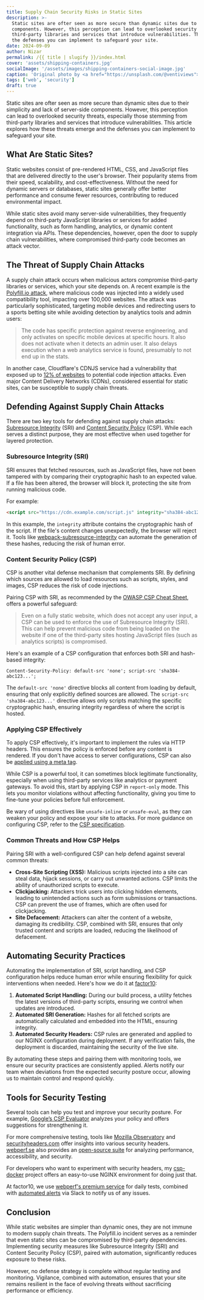 ```yaml
---
title: Supply Chain Security Risks in Static Sites
description: >-
  Static sites are ofter seen as more secure than dynamic sites due to their simplicity and lack of server-side
  components. However, this perception can lead to overlooked security threats, especially those stemming from
  third-party libraries and services that introduce vulnerabilities. This article explores how these threats emerge and
  the defenses you can implement to safeguard your site.
date: 2024-09-09
author: Nizar
permalink: /{{ title | slugify }}/index.html
cover: 'assets/shipping-containers.jpg'
socialImage: '/assets/images/shipping-containers-social-image.jpg'
caption: 'Original photo by <a href="https://unsplash.com/@ventiviews">Venti Views</a> on <a href="https://unsplash.com/photos/aerial-view-of-city-buildings-during-daytime-6p0JBES_65E">Unsplash</a>'
tags: ['web', 'security']
draft: true
---
```


Static sites are ofter seen as more secure than dynamic sites due to their simplicity and lack of server-side
components. However, this perception can lead to overlooked security threats, especially those stemming from third-party
libraries and services that introduce vulnerabilities. This article explores how these threats emerge and the defenses
you can implement to safeguard your site.

## What Are Static Sites?

Static websites consist of pre-rendered HTML, CSS, and JavaScript files that are delivered directly to the user's
browser. Their popularity stems from their speed, scalability, and cost-effectiveness. Without the need for dynamic
servers or databases, static sites generally offer better performance and consume fewer resources, contributing to
reduced environmental impact.

While static sites avoid many server-side vulnerabilities, they frequently depend on third-party JavaScript libraries or
services for added functionality, such as form handling, analytics, or dynamic content integration via APIs. These
dependencies, however, open the door to supply chain vulnerabilities, where compromised third-party code becomes an
attack vector.

## The Threat of Supply Chain Attacks

A supply chain attack occurs when malicious actors compromise third-party libraries or services, which your site depends
on. A recent example is the [Polyfill.io attack](https://sansec.io/research/polyfill-supply-chain-attack), where
malicious code was injected into a widely used compatibility tool, impacting over 100,000 websites. The attack was
particularly sophisticated, targeting mobile devices and redirecting users to a sports betting site while avoiding
detection by analytics tools and admin users:

> The code has specific protection against reverse engineering, and only activates on specific mobile devices at
  specific hours. It also does not activate when it detects an admin user. It also delays execution when a web analytics
  service is found, presumably to not end up in the stats.

In another case, Cloudflare's CDNJS service had a vulnerability that exposed up to [12% of websites](https://www.bleepingcomputer.com/news/security/critical-cloudflare-cdn-flaw-allowed-compromise-of-12-percent-of-all-sites/)
to potential code injection attacks. Even major Content Delivery Networks (CDNs), considered essential for static sites,
can be susceptible to supply chain threats.

## Defending Against Supply Chain Attacks

There are two key tools for defending against supply chain attacks: [Subresource Integrity](https://developer.mozilla.org/en-US/docs/Web/Security/Subresource_Integrity) (SRI)
and [Content Security Policy](https://developer.mozilla.org/en-US/docs/Web/HTTP/CSP) (CSP). While each serves a distinct
purpose, they are most effective when used together for layered protection.

### Subresource Integrity (SRI)

SRI ensures that fetched resources, such as JavaScript files, have not been tampered with by comparing their
cryptographic hash to an expected value. If a file has been altered, the browser will block it, protecting the site from
running malicious code.

For example:

```html
<script src="https://cdn.example.com/script.js" integrity="sha384-abc123..." crossorigin="anonymous"></script>
```

In this example, the `integrity` attribute contains the cryptographic hash of the script. If the file's content changes
unexpectedly, the browser will reject it. Tools like [webpack-subresource-integrity](https://www.npmjs.com/package/webpack-subresource-integrity)
can automate the generation of these hashes, reducing the risk of human error.

### Content Security Policy (CSP)

CSP is another vital defense mechanism that complements SRI. By defining which sources are allowed to load resources
such as scripts, styles, and images, CSP reduces the risk of code injections.

Pairing CSP with SRI, as recommended by the [OWASP CSP Cheat Sheet](https://cheatsheetseries.owasp.org/cheatsheets/Content_Security_Policy_Cheat_Sheet.html#defense-in-depth),
offers a powerful safeguard:

> Even on a fully static website, which does not accept any user input, a CSP can be used to enforce the use of
  Subresource Integrity (SRI). This can help prevent malicious code from being loaded on the website if one of the
  third-party sites hosting JavaScript files (such as analytics scripts) is compromised.

Here's an example of a CSP configuration that enforces both SRI and hash-based integrity:

```text
Content-Security-Policy: default-src 'none'; script-src 'sha384-abc123...';
```

The `default-src 'none'` directive blocks all content from loading by default, ensuring that only explicitly defined
sources are allowed. The `script-src 'sha384-abc123...'` directive allows only scripts matching the specific
cryptographic hash, ensuring integrity regardless of where the script is hosted.

### Applying CSP Effectively

To apply CSP effectively, it's important to implement the rules via HTTP headers. This ensures the policy is enforced
before any content is rendered. If you don't have access to server configurations, CSP can also be [applied using a meta tag](https://content-security-policy.com/examples/meta/).

While CSP is a powerful tool, it can sometimes block legitimate functionality, especially when using third-party
services like analytics or payment gateways. To avoid this, start by applying CSP in `report-only` mode. This lets you
monitor violations without affecting functionality, giving you time to fine-tune your policies before full enforcement.

Be wary of using directives like `unsafe-inline` or `unsafe-eval`, as they can weaken your policy and expose your site
to attacks. For more guidance on configuring CSP, refer to the [CSP specification](https://developer.mozilla.org/en-US/docs/Web/HTTP/Headers/Content-Security-Policy).

### Common Threats and How CSP Helps

Pairing SRI with a well-configured CSP can help defend against several common threats:

- **Cross-Site Scripting (XSS):** Malicious scripts injected into a site can steal data, hijack sessions, or carry out
  unwanted actions. CSP limits the ability of unauthorized scripts to execute.
- **Clickjacking:** Attackers trick users into clicking hidden elements, leading to unintended actions such as form
  submissions or transactions. CSP can prevent the use of frames, which are often used for clickjacking.
- **Site Defacement:** Attackers can alter the content of a website, damaging its credibility. CSP, combined with SRI,
  ensures that only trusted content and scripts are loaded, reducing the likelihood of defacement.

## Automating Security Practices

Automating the implementation of SRI, script handling, and CSP configuration helps reduce human error while ensuring
flexibility for quick interventions when needed. Here's how we do it at [factor10](https://www.factor10.com/websites/):

1. **Automated Script Handling:** During our build process, a utility fetches the latest versions of third-party
   scripts, ensuring we control when updates are introduced.
2. **Automated SRI Generation:** Hashes for all fetched scripts are automatically calculated and embedded
   into the HTML, ensuring integrity.
3. **Automated Security Headers:** CSP rules are generated and applied to our NGINX configuration during deployment.
   If any verification fails, the deployment is discarded, maintaining the security of the live site.

By automating these steps and pairing them with monitoring tools, we ensure our security practices are consistently
applied. Alerts notify our team when deviations from the expected security posture occur, allowing us to maintain
control and respond quickly.

## Tools for Security Testing

Several tools can help you test and improve your security posture. For example, [Google’s CSP Evaluator](https://csp-evaluator.withgoogle.com/)
analyzes your policy and offers suggestions for strengthening it.

For more comprehensive testing, tools like [Mozilla Observatory](https://observatory.mozilla.org/) and [securityheaders.com](https://securityheaders.com/)
offer insights into various security headers. [webperf.se](http://webperf.se) also provides an [open-source suite](https://github.com/Webperf-se/webperf_core)
for analyzing performance, accessibility, and security.

For developers who want to experiment with security headers, my [csp-docker](https://github.com/nizos/csp-docker)
project offers an easy-to-use NGINX environment for doing just that.

At factor10, we use [webperf's premium service](https://webperf.se/erbjudande/) for daily tests, combined with
[automated alerts](https://webperf.se/articles/webhooks/) via Slack to notify us of any issues.

## Conclusion

While static websites are simpler than dynamic ones, they are not immune to modern supply chain threats. The Polyfill.io
incident serves as a reminder that even static sites can be compromised by third-party dependencies. Implementing
security measures like Subresource Integrity (SRI) and Content Security Policy (CSP), paired with
automation, significantly reduces exposure to these risks.

However, no defense strategy is complete without regular testing and monitoring. Vigilance, combined with automation,
ensures that your site remains resilient in the face of evolving threats without sacrificing performance or efficiency.
